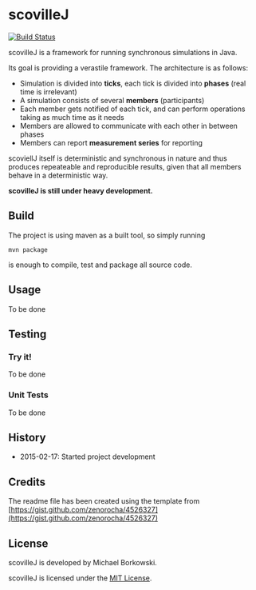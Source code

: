 # scovilleJ

[![Build Status](https://travis-ci.org/michael-borkowski/scovilleJ.svg?branch=master)](https://travis-ci.org/michael-borkowski/scovilleJ)

scovilleJ is a framework for running synchronous simulations in Java.

Its goal is providing a verastile framework. The architecture is as follows:

* Simulation is divided into **ticks**, each tick is divided into **phases** (real time is irrelevant)
* A simulation consists of several **members** (participants)
* Each member gets notified of each tick, and can perform operations taking as much time as it needs
* Members are allowed to communicate with each other in between phases
* Members can report **measurement series** for reporting

scoviellJ itself is deterministic and synchronous in nature and thus produces repeateable and reproducible results, given that all members behave in a deterministic way.

**scovilleJ is still under heavy development.**

## Build

The project is using maven as a built tool, so simply running

    mvn package

is enough to compile, test and package all source code.

## Usage

To be done

## Testing

### Try it!

To be done

### Unit Tests

To be done

## History

- 2015-02-17: Started project development

## Credits

The readme file has been created using the template from [https://gist.github.com/zenorocha/4526327](https://gist.github.com/zenorocha/4526327)

## License

scovilleJ is developed by Michael Borkowski.

scovilleJ is licensed under the [MIT License](http://opensource.org/licenses/MIT).

